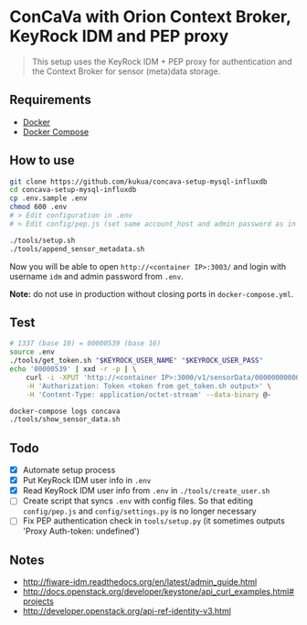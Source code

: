 # ConCaVa with Orion Context Broker, KeyRock IDM and PEP proxy

> This setup uses the KeyRock IDM + PEP proxy for authentication and the Context Broker for sensor (meta)data storage.

## Requirements

- [Docker](https://docs.docker.com/engine/installation/)
- [Docker Compose](https://docs.docker.com/compose/install/)

## How to use

```bash
git clone https://github.com/kukua/concava-setup-mysql-influxdb
cd concava-setup-mysql-influxdb
cp .env.sample .env
chmod 600 .env
# > Edit configuration in .env
# > Edit config/pep.js (set same account_host and admin password as in .env)

./tools/setup.sh
./tools/append_sensor_metadata.sh
```

Now you will be able to open `http://<container IP>:3003/` and login with username `idm` and admin password from `.env`.

__Note:__ do not use in production without closing ports in `docker-compose.yml`.

## Test

```bash
# 1337 (base 10) = 00000539 (base 16)
source .env
./tools/get_token.sh "$KEYROCK_USER_NAME" "$KEYROCK_USER_PASS"
echo '00000539' | xxd -r -p | \
	curl -i -XPUT 'http://<container IP>:3000/v1/sensorData/0000000000000001' \
	-H 'Authorization: Token <token from get_token.sh output>' \
	-H 'Content-Type: application/octet-stream' --data-binary @-

docker-compose logs concava
./tools/show_sensor_data.sh
```

## Todo

- [x] Automate setup process
- [x] Put KeyRock IDM user info in `.env`
- [x] Read KeyRock IDM user info from `.env` in `./tools/create_user.sh`
- [ ] Create script that syncs `.env` with config files. So that editing `config/pep.js` and `config/settings.py` is no longer necessary
- [ ] Fix PEP authentication check in `tools/setup.py` (it sometimes outputs 'Proxy Auth-token:  undefined')

## Notes

- http://fiware-idm.readthedocs.org/en/latest/admin_guide.html
- http://docs.openstack.org/developer/keystone/api_curl_examples.html#projects
- http://developer.openstack.org/api-ref-identity-v3.html

